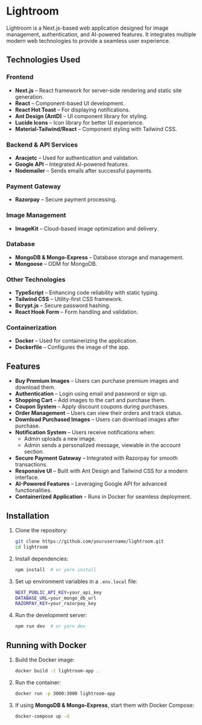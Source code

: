 # Lightroom

Lightroom is a Next.js-based web application designed for image management, authentication, and AI-powered features. It integrates multiple modern web technologies to provide a seamless user experience.

## Technologies Used

### Frontend

- **Next.js** – React framework for server-side rendering and static site generation.
- **React** – Component-based UI development.
- **React Hot Toast** – For displaying notifications.
- **Ant Design (AntD)** – UI component library for styling.
- **Lucide Icons** – Icon library for better UI experience.
- **Material-Tailwind/React** – Component styling with Tailwind CSS.

### Backend & API Services

- **Aracjetc** – Used for authentication and validation.
- **Google API** – Integrated AI-powered features.
- **Nodemailer** – Sends emails after successful payments.

### Payment Gateway

- **Razorpay** – Secure payment processing.

### Image Management

- **ImageKit** – Cloud-based image optimization and delivery.

### Database

- **MongoDB & Mongo-Express** – Database storage and management.
- **Mongoose** – ODM for MongoDB.

### Other Technologies

- **TypeScript** – Enhancing code reliability with static typing.
- **Tailwind CSS** – Utility-first CSS framework.
- **Bcrypt.js** – Secure password hashing.
- **React Hook Form** – Form handling and validation.

### Containerization

- **Docker** – Used for containerizing the application.
- **Dockerfile** – Configures the image of the app.

## Features

- **Buy Premium Images** – Users can purchase premium images and download them.
- **Authentication** – Login using email and password or sign up.
- **Shopping Cart** – Add images to the cart and purchase them.
- **Coupon System** – Apply discount coupons during purchases.
- **Order Management** – Users can view their orders and track status.
- **Download Purchased Images** – Users can download images after purchase.
- **Notification System** – Users receive notifications when:
  - Admin uploads a new image.
  - Admin sends a personalized message, viewable in the account section.
- **Secure Payment Gateway** – Integrated with Razorpay for smooth transactions.
- **Responsive UI** – Built with Ant Design and Tailwind CSS for a modern interface.
- **AI-Powered Features** – Leveraging Google API for advanced functionalities.
- **Containerized Application** – Runs in Docker for seamless deployment.

## Installation

1. Clone the repository:

   ```sh
   git clone https://github.com/yourusername/lightroom.git
   cd lightroom
   ```

2. Install dependencies:

   ```sh
   npm install  # or yarn install
   ```

3. Set up environment variables in a `.env.local` file:

   ```sh
   NEXT_PUBLIC_API_KEY=your_api_key
   DATABASE_URL=your_mongo_db_url
   RAZORPAY_KEY=your_razorpay_key
   ```

4. Run the development server:
   ```sh
   npm run dev  # or yarn dev
   ```

## Running with Docker

1. Build the Docker image:

   ```sh
   docker build -t lightroom-app .
   ```

2. Run the container:

   ```sh
   docker run -p 3000:3000 lightroom-app
   ```

3. If using **MongoDB & Mongo-Express**, start them with Docker Compose:
   ```sh
   docker-compose up -d
   ```
